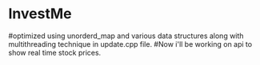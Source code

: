 # InvestMe
#optimized using unorderd_map and various data structures along with multithreading technique in update.cpp file.
#Now i'll be working on api to show real time stock prices.
